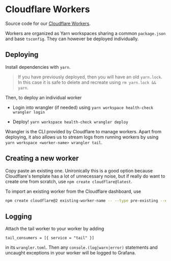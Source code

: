 # Cloudflare Workers

Source code for our
[Cloudflare Workers](https://developers.cloudflare.com/workers/).

Workers are organized as Yarn workspaces sharing a common `package.json` and
base `tsconfig`. They can however be deployed individually.

## Deploying

Install dependencies with `yarn`.

> If you have previously deployed, then you will have an old `yarn.lock`. In
> this case it is safe to delete and recreate using `rm yarn.lock && yarn`.

Then, to deploy an individual worker

- Login into wrangler (if needed) using
  `yarn workspace health-check wrangler login`

- Deploy! `yarn workspace health-check wrangler deploy`

Wrangler is the CLI provided by Cloudflare to manage workers. Apart from
deploying, it also allows us to stream logs from running workers by using
`yarn workspace <worker-name> wrangler tail`.

## Creating a new worker

Copy paste an existing one. Unironically this is a good option because
Cloudflare's template has a lot of unnecessary noise, but if really do want to
create one from scratch, use `npm create cloudflare@latest`.

To import an existing worker from the Cloudflare dashboard, use

```sh
npm create cloudflare@2 existing-worker-name -- --type pre-existing --existing-script existing-worker-name
```

## Logging

Attach the tail worker to your worker by adding

    tail_consumers = [{ service = "tail" }]

in its `wrangler.toml`. Then any `console.(log|warn|error)` statements and
uncaught exceptions in your worker will be logged to Grafana.
